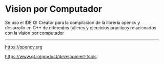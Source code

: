 # Vision por Computador
Se uso el IDE Qt Creator para la compilacion de la libreria opencv y desarrollo en C++ de diferentes talleres y ejercicios practicos relacionados con la vision por computador


---

https://opencv.org

https://www.qt.io/product/development-tools
